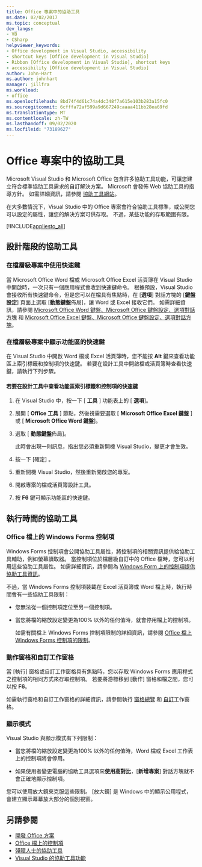 ```yaml
---
title: Office 專案中的協助工具
ms.date: 02/02/2017
ms.topic: conceptual
dev_langs:
- VB
- CSharp
helpviewer_keywords:
- Office development in Visual Studio, accessibility
- shortcut keys [Office development in Visual Studio]
- Ribbon [Office development in Visual Studio], shortcut keys
- accessibility [Office development in Visual Studio]
author: John-Hart
ms.author: johnhart
manager: jillfra
ms.workload:
- office
ms.openlocfilehash: 8bd74f4d61c74a4dc348f7a615e103b283a15fc0
ms.sourcegitcommit: 6cfffa72af599a9d667249caaaa411bb28ea69fd
ms.translationtype: MT
ms.contentlocale: zh-TW
ms.lasthandoff: 09/02/2020
ms.locfileid: "73189627"
---
```

# <a name="accessibility-in-office-projects"></a>Office 專案中的協助工具

Microsoft Visual Studio 和 Microsoft Office 包含許多協助工具功能，可讓您建立符合標準協助工具需求的自訂解決方案。 Microsoft 會發佈 Web 協助工具的指導方針。 如需詳細資訊，請參閱 [協助工具網站](https://www.microsoft.com/accessibility/)。

在大多數情況下，Visual Studio 中的 Office 專案會符合協助工具標準，或公開您可以設定的屬性，讓您的解決方案可供存取。 不過，某些功能的存取範圍有限。

[!INCLUDE[appliesto_all](../vsto/includes/appliesto-all-md.md)]

## <a name="accessibility-at-design-time"></a>設計階段的協助工具

### <a name="use-shortcut-keys-in-document-level-projects"></a>在檔層級專案中使用快速鍵
 當 Microsoft Office Word 檔或 Microsoft Office Excel 活頁簿在 Visual Studio 中開啟時，一次只有一個應用程式會收到快速鍵命令。 根據預設，Visual Studio 會接收所有快速鍵命令，但是您可以在檔具有焦點時，在 [**選項**] 對話方塊的 [**鍵盤設定**] 頁面上選取 [**動態鍵盤**佈局]，讓 Word 或 Excel 接收它們。 如需詳細資訊，請參閱 [Microsoft Office Word 鍵盤、Microsoft Office 鍵盤設定、選項對話方塊](../vsto/microsoft-office-word-keyboard-microsoft-office-keyboard-settings-options-dialog-box.md) 和 [Microsoft Office Excel 鍵盤、Microsoft Office 鍵盤設定、選項對話方塊](../vsto/microsoft-office-excel-keyboard-microsoft-office-keyboard-settings-options-dialog-box.md)。

### <a name="display-shortcut-keys-for-the-ribbon-in-document-level-projects"></a>在檔層級專案中顯示功能區的快速鍵
 在 Visual Studio 中開啟 Word 檔或 Excel 活頁簿時，您不能按 **Alt** 鍵來查看功能區上索引標籤和控制項的快速鍵。 若要在設計工具中開啟檔或活頁簿時查看快速鍵，請執行下列步驟。

#### <a name="to-view-shortcut-keys-for-ribbon-tabs-and-controls-in-the-designer"></a>若要在設計工具中查看功能區索引標籤和控制項的快速鍵

1. 在 Visual Studio 中，按一下 [ **工具** ] 功能表上的 [ **選項**]。

2. 展開 [ **Office 工具** ] 節點，然後視需要選取 [ **Microsoft Office Excel 鍵盤** ] 或 [ **Microsoft Office Word 鍵盤**]。

3. 選取 [ **動態鍵盤**佈局]。

     此時會出現一則訊息，指出您必須重新開機 Visual Studio，變更才會生效。

4. 按一下 [確定]  。

5. 重新開機 Visual Studio，然後重新開啟您的專案。

6. 開啟專案的檔或活頁簿設計工具。

7. 按 **F6** 鍵可顯示功能區的快速鍵。

## <a name="accessibility-at-run-time"></a>執行時間的協助工具

### <a name="windows-forms-controls-on-office-documents"></a>Office 檔上的 Windows Forms 控制項
 Windows Forms 控制項會公開協助工具屬性，將控制項的相關資訊提供給協助工具輔助，例如螢幕讀取器。 當控制項位於檔層級自訂中的 Office 檔時，您可以利用這些協助工具屬性。 如需詳細資訊，請參閱為 [Windows Form 上的控制項提供協助工具資訊](/dotnet/framework/winforms/controls/providing-accessibility-information-for-controls-on-a-windows-form)。

 不過，當 Windows Forms 控制項裝載在 Excel 活頁簿或 Word 檔上時，執行時間會有一些協助工具限制：

- 您無法從一個控制項定位至另一個控制項。

- 當您將檔的縮放設定變更為100% 以外的任何值時，就會停用檔上的控制項。

  如需有關檔上 Windows Forms 控制項限制的詳細資訊，請參閱 [Office 檔上 Windows Forms 控制項的限制](../vsto/limitations-of-windows-forms-controls-on-office-documents.md)。

### <a name="actions-panes-and-custom-task-panes"></a>動作窗格和自訂工作窗格
 當 [執行] 窗格或自訂工作窗格具有焦點時，您以存取 Windows Forms 應用程式之控制項的相同方式來存取控制項。 若要將游標移到 [動作] 窗格和檔之間，您可以按 **F6**。

 如需執行窗格和自訂工作窗格的詳細資訊，請參閱執行 [窗格總覽](../vsto/actions-pane-overview.md) 和 [自訂](../vsto/custom-task-panes.md)工作窗格。

### <a name="display-modes"></a>顯示模式

Visual Studio 與顯示模式有下列限制：

- 當您將檔的縮放設定變更為100% 以外的任何值時，Word 檔或 Excel 工作表上的控制項將會停用。

- 如果使用者變更電腦的協助工具選項來**使用高對比**，[**新增專案**] 對話方塊就不會正確地顯示控制項。

您可以使用放大鏡來克服這些限制。 [放大鏡] 是 Windows 中的顯示公用程式，會建立顯示幕幕放大部分的個別視窗。

## <a name="see-also"></a>另請參閱

- [開發 Office 方案](../vsto/developing-office-solutions.md)
- [Office 檔上的控制項](../vsto/controls-on-office-documents.md)
- [殘障人士的協助工具](../ide/reference/accessibility-features-of-visual-studio.md)
- [Visual Studio 的協助工具功能](../ide/reference/accessibility-features-of-visual-studio.md)